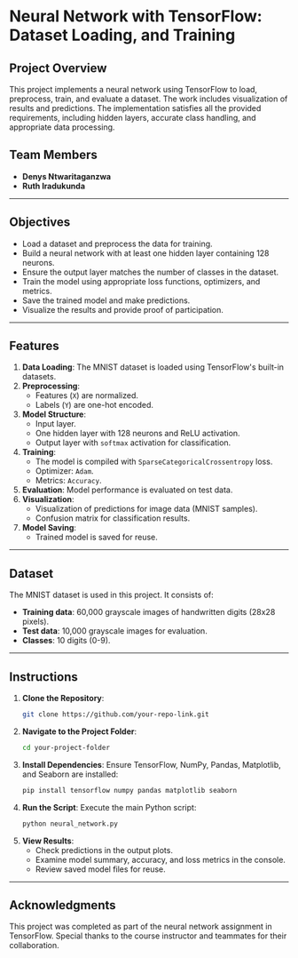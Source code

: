 # Neural Network with TensorFlow: Dataset Loading, and Training

## **Project Overview**
This project implements a neural network using TensorFlow to load, preprocess, train, and evaluate a dataset. The work includes visualization of results and predictions. The implementation satisfies all the provided requirements, including hidden layers, accurate class handling, and appropriate data processing.

## **Team Members**
- **Denys Ntwaritaganzwa**
- **Ruth Iradukunda**

---

## **Objectives**
- Load a dataset and preprocess the data for training.
- Build a neural network with at least one hidden layer containing 128 neurons.
- Ensure the output layer matches the number of classes in the dataset.
- Train the model using appropriate loss functions, optimizers, and metrics.
- Save the trained model and make predictions.
- Visualize the results and provide proof of participation.

---

## **Features**
1. **Data Loading**: The MNIST dataset is loaded using TensorFlow's built-in datasets.
2. **Preprocessing**: 
   - Features (`X`) are normalized.
   - Labels (`Y`) are one-hot encoded.
3. **Model Structure**:
   - Input layer.
   - One hidden layer with 128 neurons and ReLU activation.
   - Output layer with `softmax` activation for classification.
4. **Training**:
   - The model is compiled with `SparseCategoricalCrossentropy` loss.
   - Optimizer: `Adam`.
   - Metrics: `Accuracy`.
5. **Evaluation**: Model performance is evaluated on test data.
6. **Visualization**:
   - Visualization of predictions for image data (MNIST samples).
   - Confusion matrix for classification results.
7. **Model Saving**:
   - Trained model is saved for reuse.

---

## **Dataset**
The MNIST dataset is used in this project. It consists of:
- **Training data**: 60,000 grayscale images of handwritten digits (28x28 pixels).
- **Test data**: 10,000 grayscale images for evaluation.
- **Classes**: 10 digits (0-9).

---

## **Instructions**
1. **Clone the Repository**:
   ```bash
   git clone https://github.com/your-repo-link.git
   ```
2. **Navigate to the Project Folder**:
   ```bash
   cd your-project-folder
   ```
3. **Install Dependencies**:
   Ensure TensorFlow, NumPy, Pandas, Matplotlib, and Seaborn are installed:
   ```bash
   pip install tensorflow numpy pandas matplotlib seaborn
   ```
4. **Run the Script**:
   Execute the main Python script:
   ```bash
   python neural_network.py
   ```
5. **View Results**:
   - Check predictions in the output plots.
   - Examine model summary, accuracy, and loss metrics in the console.
   - Review saved model files for reuse.

---
## **Acknowledgments**
This project was completed as part of the neural network assignment in TensorFlow. Special thanks to the course instructor and teammates for their collaboration.

